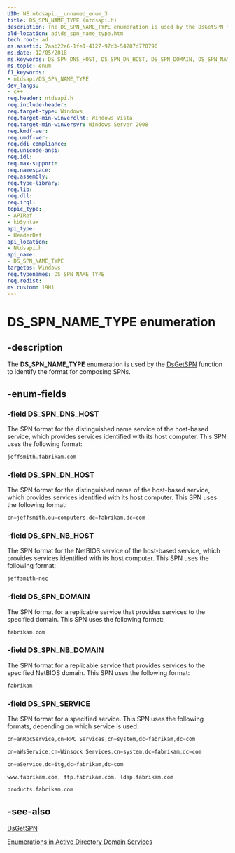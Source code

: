 ```yaml
---
UID: NE:ntdsapi.__unnamed_enum_3
title: DS_SPN_NAME_TYPE (ntdsapi.h)
description: The DS_SPN_NAME_TYPE enumeration is used by the DsGetSPN function to identify the format for composing SPNs.
old-location: ad\ds_spn_name_type.htm
tech.root: ad
ms.assetid: 7aab22a6-1fe1-4127-97d3-54287d770790
ms.date: 12/05/2018
ms.keywords: DS_SPN_DNS_HOST, DS_SPN_DN_HOST, DS_SPN_DOMAIN, DS_SPN_NAME_TYPE, DS_SPN_NAME_TYPE enumeration [Active Directory], DS_SPN_NB_DOMAIN, DS_SPN_NB_HOST, DS_SPN_SERVICE, _glines_ds_spn_name_type, ad.ds__spn__name__type, ad.ds_spn_name_type, ntdsapi/DS_SPN_DNS_HOST, ntdsapi/DS_SPN_DN_HOST, ntdsapi/DS_SPN_DOMAIN, ntdsapi/DS_SPN_NAME_TYPE, ntdsapi/DS_SPN_NB_DOMAIN, ntdsapi/DS_SPN_NB_HOST, ntdsapi/DS_SPN_SERVICE
ms.topic: enum
f1_keywords:
- ntdsapi/DS_SPN_NAME_TYPE
dev_langs:
- c++
req.header: ntdsapi.h
req.include-header: 
req.target-type: Windows
req.target-min-winverclnt: Windows Vista
req.target-min-winversvr: Windows Server 2008
req.kmdf-ver: 
req.umdf-ver: 
req.ddi-compliance: 
req.unicode-ansi: 
req.idl: 
req.max-support: 
req.namespace: 
req.assembly: 
req.type-library: 
req.lib: 
req.dll: 
req.irql: 
topic_type:
- APIRef
- kbSyntax
api_type:
- HeaderDef
api_location:
- Ntdsapi.h
api_name:
- DS_SPN_NAME_TYPE
targetos: Windows
req.typenames: DS_SPN_NAME_TYPE
req.redist: 
ms.custom: 19H1
---
```


# DS_SPN_NAME_TYPE enumeration


## -description


The <b>DS_SPN_NAME_TYPE</b> enumeration is used by the <a href="https://docs.microsoft.com/windows/desktop/api/ntdsapi/nf-ntdsapi-dsgetspna">DsGetSPN</a> function to identify the format for composing SPNs.


## -enum-fields




### -field DS_SPN_DNS_HOST

The SPN format for the distinguished name service of the host-based service, which provides services identified with its host computer. This SPN uses the following format:


```cpp
jeffsmith.fabrikam.com
```



### -field DS_SPN_DN_HOST

The SPN format for the distinguished name of the host-based service, which provides services identified with its host computer. This SPN uses the following format:


```cpp
cn=jeffsmith,ou=computers,dc=fabrikam,dc=com
```



### -field DS_SPN_NB_HOST

The SPN format for the NetBIOS service of the host-based service, which provides services identified with its host computer. This SPN uses the following format:


```cpp
jeffsmith-nec
```



### -field DS_SPN_DOMAIN

The SPN format for a replicable service that provides services to the specified domain. This SPN uses the following format:


```cpp
fabrikam.com
```



### -field DS_SPN_NB_DOMAIN

The SPN format for a replicable service that provides services to the specified NetBIOS domain. This SPN uses the following format:


```cpp
fabrikam
```



### -field DS_SPN_SERVICE

The SPN format for a specified service. This SPN uses the following formats, depending on which service is used:


```cpp
cn=anRpcService,cn=RPC Services,cn=system,dc=fabrikam,dc=com
```



```cpp
cn=aWsService,cn=Winsock Services,cn=system,dc=fabrikam,dc=com
```



```cpp
cn=aService,dc=itg,dc=fabrikam,dc=com
```



```cpp
www.fabrikam.com, ftp.fabrikam.com, ldap.fabrikam.com
```



```cpp
products.fabrikam.com
```



## -see-also




<a href="https://docs.microsoft.com/windows/desktop/api/ntdsapi/nf-ntdsapi-dsgetspna">DsGetSPN</a>



<a href="https://docs.microsoft.com/windows/desktop/AD/enumerations-in-active-directory-domain-services">Enumerations in Active Directory Domain Services</a>
 

 

